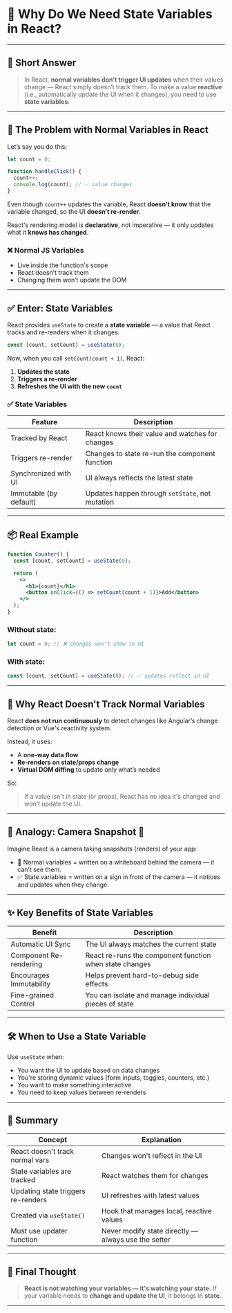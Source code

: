 
# 🧠 Why Do We Need **State Variables** in React?

---

## 📌 Short Answer

> In React, **normal variables don’t trigger UI updates** when their values change — React simply doesn’t track them.
> To make a value **reactive** (i.e., automatically update the UI when it changes), you need to use **state variables**.

---

## 🎯 The Problem with Normal Variables in React

Let’s say you do this:

```jsx
let count = 0;

function handleClick() {
  count++;
  console.log(count); // ✅ value changes
}
```

Even though `count++` updates the variable, React **doesn't know** that the variable changed, so the UI **doesn’t re-render**.

React's rendering model is **declarative**, not imperative — it only updates what it **knows has changed**.

### ❌ Normal JS Variables

* Live inside the function's scope
* React doesn’t track them
* Changing them won’t update the DOM

---

## ✅ Enter: **State Variables**

React provides `useState` to create a **state variable** — a value that React tracks and re-renders when it changes.

```jsx
const [count, setCount] = useState(0);
```

Now, when you call `setCount(count + 1)`, React:

1. **Updates the state**
2. **Triggers a re-render**
3. **Refreshes the UI with the new `count`**

### ✅ State Variables

| Feature                | Description                                     |
| ---------------------- | ----------------------------------------------- |
| Tracked by React       | React knows their value and watches for changes |
| Triggers re-render     | Changes to state re-run the component function  |
| Synchronized with UI   | UI always reflects the latest state             |
| Immutable (by default) | Updates happen through `setState`, not mutation |

---

## 📦 Real Example

```jsx
function Counter() {
  const [count, setCount] = useState(0);

  return (
    <>
      <h1>{count}</h1>
      <button onClick={() => setCount(count + 1)}>Add</button>
    </>
  );
}
```

### Without state:

```jsx
let count = 0; // ❌ changes won't show in UI
```

### With state:

```jsx
const [count, setCount] = useState(0); // ✅ updates reflect in UI
```

---

## 🧠 Why React Doesn't Track Normal Variables

React **does not run continuously** to detect changes like Angular’s change detection or Vue's reactivity system.

Instead, it uses:

* A **one-way data flow**
* **Re-renders on state/props change**
* **Virtual DOM diffing** to update only what’s needed

So:

> If a value isn't in state (or props), React has no idea it's changed and won’t update the UI.

---

## 🚀 Analogy: Camera Snapshot 📸

Imagine React is a camera taking snapshots (renders) of your app:

* 🧾 Normal variables = written on a whiteboard behind the camera — it can’t see them.
* ✅ State variables = written on a sign in front of the camera — it notices and updates when they change.

---

## ✨ Key Benefits of State Variables

| Benefit                 | Description                                             |
| ----------------------- | ------------------------------------------------------- |
| Automatic UI Sync       | The UI always matches the current state                 |
| Component Re-rendering  | React re-runs the component function when state changes |
| Encourages Immutability | Helps prevent hard-to-debug side effects                |
| Fine-grained Control    | You can isolate and manage individual pieces of state   |

---

## 🛠 When to Use a State Variable

Use `useState` when:

* You want the UI to update based on data changes
* You're storing dynamic values (form inputs, toggles, counters, etc.)
* You want to make something interactive
* You need to keep values between re-renders

---

## 🧾 Summary

| Concept                            | Explanation                                         |
| ---------------------------------- | --------------------------------------------------- |
| React doesn't track normal vars    | Changes won't reflect in the UI                     |
| State variables are tracked        | React watches them for changes                      |
| Updating state triggers re-renders | UI refreshes with latest values                     |
| Created via `useState()`           | Hook that manages local, reactive values            |
| Must use updater function          | Never modify state directly — always use the setter |

---

## 🔁 Final Thought

> **React is not watching your variables — it's watching your state.**
> If your variable needs to **change and update the UI**, it belongs in **state**.

---